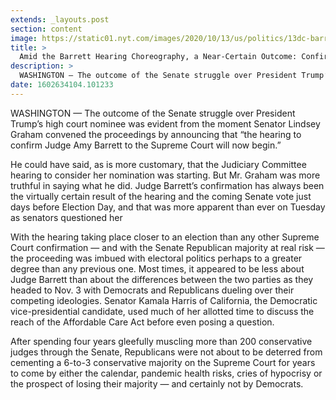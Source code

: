 ```yaml
--- 
extends: _layouts.post 
section: content 
image: https://static01.nyt.com/images/2020/10/13/us/politics/13dc-barrett-assess1/13dc-barrett-assess1-facebookJumbo.jpg 
title: > 
  Amid the Barrett Hearing Choreography, a Near-Certain Outcome: Confirmation 
description: > 
  WASHINGTON — The outcome of the Senate struggle over President Trump’s high court nominee was evident from the moment Senator Lindsey Graham convened the proceedings by announcing that “the hearing to confirm Judge Amy Barrett to the Supreme Court will now begin.”He could have said, as is more customary, that the Judiciary Committee hearing to consider her nomination was starting.But Mr. Graham was more truthful in saying what he did.Most times, it appeared to be less about Judge Barrett than about the differences between the two parties as they headed to Nov. 3 with Democrats and Republicans dueling over their competing ideologies.Senator Kamala Harris of California, the Democratic vice-presidential candidate, used much of her allotted time to discuss the reach of the Affordable Care Act before even posing a question.After spending four years gleefully muscling more than 200 conservative judges through the Senate, Republicans were not about to be deterred from cementing a 6-to-3 conservative majority on the Supreme Court for years to come by either the calendar, pandemic health risks, cries of hypocrisy or the prospect of losing their majority — and certainly not by Democrats. 
date: 1602634104.101233 
--- 
```

WASHINGTON — The outcome of the Senate struggle over President Trump’s high court nominee was evident from the moment Senator Lindsey Graham convened the proceedings by announcing that “the hearing to confirm Judge Amy Barrett to the Supreme Court will now begin.”

He could have said, as is more customary, that the Judiciary Committee hearing to consider her nomination was starting. But Mr. Graham was more truthful in saying what he did. Judge Barrett’s confirmation has always been the virtually certain result of the hearing and the coming Senate vote just days before Election Day, and that was more apparent than ever on Tuesday as senators questioned her

With the hearing taking place closer to an election than any other Supreme Court confirmation — and with the Senate Republican majority at real risk — the proceeding was imbued with electoral politics perhaps to a greater degree than any previous one. Most times, it appeared to be less about Judge Barrett than about the differences between the two parties as they headed to Nov. 3 with Democrats and Republicans dueling over their competing ideologies. Senator Kamala Harris of California, the Democratic vice-presidential candidate, used much of her allotted time to discuss the reach of the Affordable Care Act before even posing a question.

After spending four years gleefully muscling more than 200 conservative judges through the Senate, Republicans were not about to be deterred from cementing a 6-to-3 conservative majority on the Supreme Court for years to come by either the calendar, pandemic health risks, cries of hypocrisy or the prospect of losing their majority — and certainly not by Democrats.